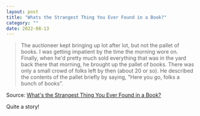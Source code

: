 ```yaml
---
layout: post
title: "Whats the Strangest Thing You Ever Found in a Book?"
category: ""
date: 2022-08-13
---
```


> The auctioneer kept bringing up lot after lot, but not the pallet of books. I was getting impatient by the time the morning wore on. Finally, when he'd pretty much sold everything that was in the yard back there that morning, he brought up the pallet of books. There was only a small crowd of folks left by then (about 20 or so). He described the contents of the pallet briefly by saying, "Here you go, folks a bunch of books".

Source: [What's the Strangest Thing You Ever Found in a Book?](https://noctslackv2.wordpress.com/2022/08/02/whats-the-strangest-thing-you-ever-found-in-a-book/)

Quite a story!
